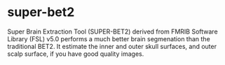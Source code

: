 # super-bet2
Super Brain Extraction Tool (SUPER-BET2) derived from FMRIB Software Library (FSL) v5.0 performs a much better brain segmenation than the traditional BET2. It estimate the inner and outer skull surfaces, and outer scalp surface, if you have good quality images.
